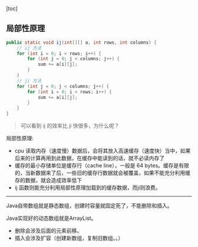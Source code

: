 [toc]

## 局部性原理


```java
public static void ij(int[][] a, int rows, int columns) {
    // ij 方法
    for (int i = 0; i < rows; i++) {
        for (int j = 0; j < columns; j++) {
            sum += a[i][j];
        }
    }
    // ji 方法
    for (int j = 0; j < columns; j++) {
        for (int i = 0; i < rows; i++) {
            sum += a[i][j];
        }
    }
}
```

> 可以看到 ij 的效率比 ji 快很多，为什么呢？

局部性原理:
- cpu 读取内存（速度慢）数据后，会将其放入高速缓存（速度快）当中，如果后来的计算再用到此数据，在缓存中能读到的话，就不必读内存了
- 缓存的最小存储单位是缓存行（cache line），一般是 64 bytes。缓存是有限的，当新数据来了后，一些旧的缓存行数据就会被覆盖，如果不能充分利用缓存的数据，就会造成效率低下
- ij 函数则能充分利用局部性原理加载到的缓存数据，而ji则浪费。

---
Java自带数组就是静态数组，创建时容量就固定死了，不能删除和插入。

Java实现好的动态数组就是ArrayList。

- 删除会涉及后面的元素前移。
- 插入会涉及扩容（创建新数组，复制旧数组。。）




